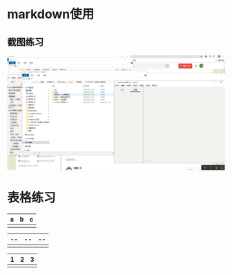 # markdown使用

## 截图练习

![](imgs\Snipaste_2020-04-29_09-00-19.png)

# 表格练习

| a    | b    | c    |
| ---- | ---- | ---- |
|      |      |      |

| --   | --   | --   |
| ---- | ---- | ---- |
|      |      |      |

| 1    | 2    | 3    |
| ---- | ---- | ---- |
|      |      |      |







